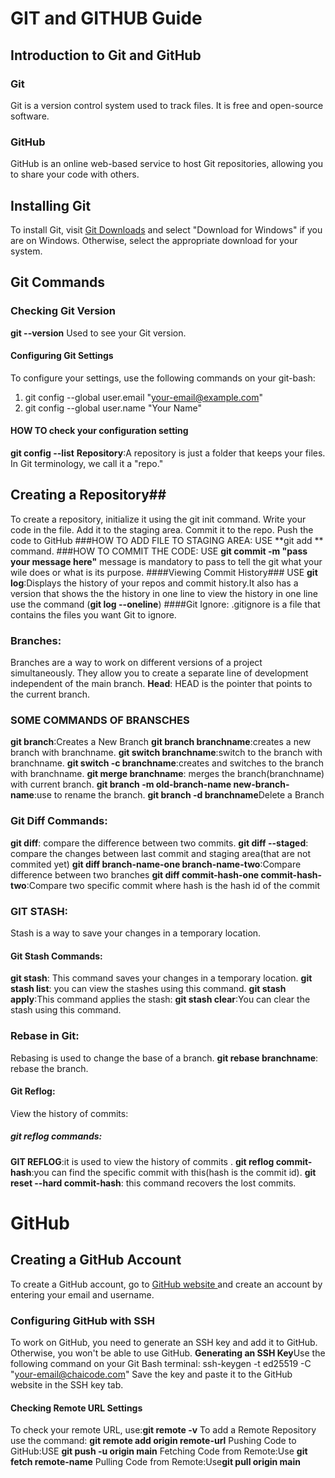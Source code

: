# GIT and GITHUB Guide
## Introduction to Git and GitHub
### Git
Git is a version control system used to track files. It is free and open-source software.
### GitHub
GitHub is an online web-based service to host Git repositories, allowing you to share your code with others.
## Installing Git
To install Git, visit [Git Downloads](https://git-scm.com/downloads) and select "Download for Windows" if you are on Windows. Otherwise, select the appropriate download for your system.
## Git Commands
### Checking Git Version
**git --version**
Used to see your Git version.
#### Configuring Git Settings
To configure your settings, use the following commands on your git-bash:
1. git config --global user.email "your-email@example.com"
2. git config --global user.name "Your Name"
#### HOW TO check your configuration setting
**git config --list**
**Repository**:A repository is just a folder that keeps your files. In Git terminology, we call it a "repo."
## Creating a Repository##
To create a repository, initialize it using the git init command.
Write your code in the file.
Add it to the staging area.
Commit it to the repo.
Push the code to GitHub
###HOW TO ADD FILE TO STAGING AREA:
USE **git add ** command.
###HOW TO COMMIT THE CODE:
USE **git commit -m "pass your message here"** message is mandatory to pass to tell the git what your wile does or what is its purpose.
####Viewing Commit History###
USE **git log**:Displays the history of your repos and commit history.It also has a version that shows the the history in one line to view the history in one line use the command (**git log --oneline**)
####Git Ignore:
.gitignore is a file that contains the files you want Git to ignore.
### Branches:
Branches are a way to work on different versions of a project simultaneously. They allow you to create a separate line of development independent of the main branch.
**Head**:
HEAD is the pointer that points to the current branch.
### SOME COMMANDS OF BRANSCHES
**git branch**:Creates a New Branch
**git branch branchname**:creates a new branch with branchname.
**git switch branchname**:switch to the branch with branchname.
**git switch -c branchname**:creates and switches to the branch with branchname.
**git merge branchname**: merges the branch(branchname) with current branch.
**git branch -m old-branch-name new-branch-name**:use to rename the branch.
**git branch -d branchname**Delete a Branch
### Git Diff Commands:
**git diff**: compare the difference between two commits.
**git diff --staged**: compare the changes between last commit and staging area(that are not commited yet)
**git diff branch-name-one branch-name-two**:Compare difference between two branches
**git diff commit-hash-one commit-hash-two**:Compare two specific commit where hash is the hash id of the commit
### GIT STASH:
Stash is a way to save your changes in a temporary location.
#### Git Stash Commands:
**git stash**: This command saves your changes in a temporary location.
**git stash list**: you can view the stashes using this command.
**git stash apply**:This command applies the stash:
**git stash clear**:You can clear the stash using this command.
### Rebase in Git:
Rebasing is used to change the base of a branch.
**git rebase branchname**: rebase the branch.
#### Git Reflog:
View the history of commits:
##### git reflog commands:
**GIT REFLOG**:it is used to view the history of commits .
**git reflog commit-hash**:you can find the specific commit with this(hash is the commit id).
**git reset --hard commit-hash**: this command recovers the lost commits.
# GitHub
## Creating a GitHub Account
To create a GitHub account, go to [ GitHub website ](github.com) and create an account by entering your email and username.
### Configuring GitHub with SSH
To work on GitHub, you need to generate an SSH key and add it to GitHub. Otherwise, you won't be able to use GitHub.
**Generating an SSH Key**Use the following command on your Git Bash terminal:
ssh-keygen -t ed25519 -C "your-email@chaicode.com"
Save the key and paste it to the GitHub website in the SSH key tab.
#### Checking Remote URL Settings
To check your remote URL, use:**git remote -v**
To add a Remote Repository use the command: **git remote add origin remote-url**
Pushing Code to GitHub:USE **git push -u origin main**
Fetching Code from Remote:Use **git fetch remote-name**
Pulling Code from Remote:Use**git pull origin main**
